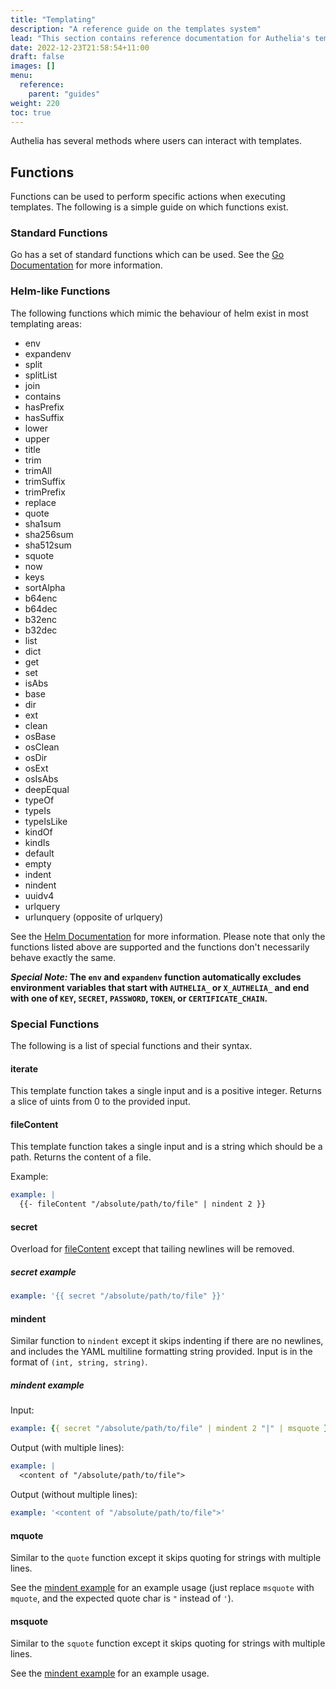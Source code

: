 ```yaml
---
title: "Templating"
description: "A reference guide on the templates system"
lead: "This section contains reference documentation for Authelia's templating capabilities."
date: 2022-12-23T21:58:54+11:00
draft: false
images: []
menu:
  reference:
    parent: "guides"
weight: 220
toc: true
---
```


Authelia has several methods where users can interact with templates.

## Functions

Functions can be used to perform specific actions when executing templates. The following is a simple guide on which
functions exist.

### Standard Functions

Go has a set of standard functions which can be used. See the [Go Documentation](https://pkg.go.dev/text/template#hdr-Functions)
for more information.

### Helm-like Functions

The following functions which mimic the behaviour of helm exist in most templating areas:

- env
- expandenv
- split
- splitList
- join
- contains
- hasPrefix
- hasSuffix
- lower
- upper
- title
- trim
- trimAll
- trimSuffix
- trimPrefix
- replace
- quote
- sha1sum
- sha256sum
- sha512sum
- squote
- now
- keys
- sortAlpha
- b64enc
- b64dec
- b32enc
- b32dec
- list
- dict
- get
- set
- isAbs
- base
- dir
- ext
- clean
- osBase
- osClean
- osDir
- osExt
- osIsAbs
- deepEqual
- typeOf
- typeIs
- typeIsLike
- kindOf
- kindIs
- default
- empty
- indent
- nindent
- uuidv4
- urlquery
- urlunquery (opposite of urlquery)

See the [Helm Documentation](https://helm.sh/docs/chart_template_guide/function_list/) for more information. Please
note that only the functions listed above are supported and the functions don't necessarily behave exactly the same.

__*Special Note:* The `env` and `expandenv` function automatically excludes environment variables that start with
`AUTHELIA_` or `X_AUTHELIA_` and end with one of `KEY`, `SECRET`, `PASSWORD`, `TOKEN`, or `CERTIFICATE_CHAIN`.__

### Special Functions

The following is a list of special functions and their syntax.

#### iterate

This template function takes a single input and is a positive integer. Returns a slice of uints from 0 to the provided
input.

#### fileContent

This template function takes a single input and is a string which should be a path. Returns the content of a file.

Example:

```yaml
example: |
  {{- fileContent "/absolute/path/to/file" | nindent 2 }}
```

#### secret

Overload for [fileContent](#filecontent) except that tailing newlines will be removed.

##### secret example

```yaml
example: '{{ secret "/absolute/path/to/file" }}'
```

#### mindent

Similar function to `nindent` except it skips indenting if there are no newlines, and includes the YAML multiline
formatting string provided. Input is in the format of `(int, string, string)`.

##### mindent example

Input:

```yaml
example: {{ secret "/absolute/path/to/file" | mindent 2 "|" | msquote }}
```

Output (with multiple lines):

```yaml
example: |
  <content of "/absolute/path/to/file">
```

Output (without multiple lines):

```yaml
example: '<content of "/absolute/path/to/file">'
```

#### mquote

Similar to the `quote` function except it skips quoting for strings with multiple lines.

See the [mindent example](#mindent-example) for an example usage (just replace `msquote` with `mquote`, and the expected
quote char is `"` instead of `'`).

#### msquote

Similar to the `squote` function except it skips quoting for strings with multiple lines.

See the [mindent example](#mindent-example) for an example usage.
